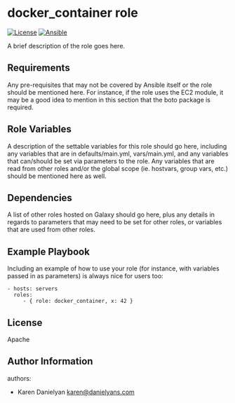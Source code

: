 docker_container role
=========
[![License](https://img.shields.io/badge/license-Apache-green.svg?style=flat)](https://raw.githubusercontent.com/Thalamus-am/ansible-role-docker-container/master/LICENSE)
[![Ansible](https://img.shields.io/badge/Ansible--lint-rules%20table-blue.svg)](https://docs.ansible.com/ansible-lint/rules/default_rules.html)

A brief description of the role goes here.

Requirements
------------

Any pre-requisites that may not be covered by Ansible itself or the role should
be mentioned here. For instance, if the role uses the EC2 module, it may be a
good idea to mention in this section that the boto package is required.

Role Variables
--------------

A description of the settable variables for this role should go here, including
any variables that are in defaults/main.yml, vars/main.yml, and any variables
that can/should be set via parameters to the role. Any variables that are read
from other roles and/or the global scope (ie. hostvars, group vars, etc.) should
be mentioned here as well.

Dependencies
------------

A list of other roles hosted on Galaxy should go here, plus any details in
regards to parameters that may need to be set for other roles, or variables that
are used from other roles.

Example Playbook
----------------

Including an example of how to use your role (for instance, with variables
passed in as parameters) is always nice for users too:

    - hosts: servers
      roles:
         - { role: docker_container, x: 42 }

License
-------
Apache

Author Information
------------------

authors:
  - Karen Danielyan <karen@danielyans.com>
